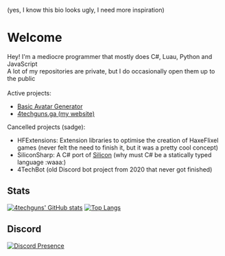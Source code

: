 (yes, I know this bio looks ugly, I need more inspiration)
# Welcome
Hey! I'm a mediocre programmer that mostly does C#, Luau, Python and JavaScript<br />
A lot of my repositories are private, but I do occasionally open them up to the public
<br /><br />
Active projects:
- [Basic Avatar Generator](https://github.com/4techguns/BasicAvatarGenerator)
- [4techguns.ga (my website)](https://github/4techguns/4techgunsdotga)

Cancelled projects (sadge):
- HFExtensions: Extension libraries to optimise the creation of HaxeFlixel games (never felt the need to finish it, but it was a pretty cool concept)
- SiliconSharp: A C# port of [Silicon](https://github.com/ribkix/si_licon) (why must C# be a statically typed language :waaa:)
- 4TechBot (old Discord bot project from 2020 that never got finished)

## Stats
  [![4techguns' GitHub stats](https://github-readme-stats.vercel.app/api?username=4techguns&count_private=true&theme=cobalt)](https://github.com/anuraghazra/github-readme-stats)
[![Top Langs](https://github-readme-stats.vercel.app/api/top-langs/?username=4techguns&count_private=true&theme=cobalt)](https://github.com/anuraghazra/github-readme-stats)
<br />
## Discord<br />
[![Discord Presence](https://lanyard.cnrad.dev/api/752617663888359444)](https://discord.com/users/752617663888359444)
